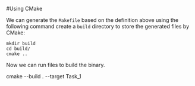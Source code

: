 #Using CMake

We can generate the `Makefile` based on the definition above using the following command create a `build` directory to store the generated files by CMake:

```
mkdir build
cd build/
cmake ..
```

Now we can run files to build the binary.

cmake --build . --target Task_1
